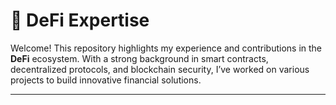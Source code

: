 # 🚀 DeFi Expertise

Welcome! This repository highlights my experience and contributions in the **DeFi** ecosystem. With a strong background in smart contracts, decentralized protocols, and blockchain security, I’ve worked on various projects to build innovative financial solutions.

---